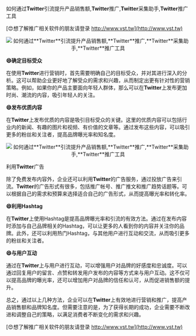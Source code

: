 如何通过**Twitter**引流提升产品销售额,**Twitter**推广,**Twitter**采集助手,**Twitter**推广工具

[😍想了解推广相关软件的朋友请登录 http://www.vst.tw](http://www.vst.tw)

 <center><img src="https://vst.tw/MP4/tuiguang/png/7.png" alt="如何通过**Twitter**引流提升产品销售额,**Twitter**推广,**Twitter**采集助手,**Twitter**推广工具"></center>

**😄确定目标受众**

在使用**Twitter**进行营销时，首先需要明确自己的目标受众，并对其进行深入的分析。这可以帮助企业更好地了解受众的需求和兴趣，从而制定出更有针对性的营销策略。例如，如果你的产品主要面向年轻人群体，那么可以在**Twitter**上发布更加时尚、潮流的内容，吸引年轻人的关注。

**😄发布优质内容**

在**Twitter**上发布优质的内容是吸引目标受众的关键。这里的优质内容可以包括行业内的新闻、有趣的图片和视频、有价值的文章等。通过发布这些内容，可以吸引更多的粉丝和关注者，提高品牌曝光率和知名度。

 <center><img src="https://vst.tw/MP4/tuiguang/png/1.png" alt="如何通过**Twitter**引流提升产品销售额,**Twitter**推广,**Twitter**采集助手,**Twitter**推广工具"></center>

利用**Twitter**广告

除了免费发布内容外，企业还可以利用**Twitter**的广告服务，通过投放广告来引流。**Twitter**的广告形式有很多，包括推广帐号、推广推文和推广趋势话题等。可以根据自己的需求和预算来选择适合自己的广告形式，从而提高曝光率和转化率。

**😄利用Hashtag**

在**Twitter**上使用Hashtag是提高品牌曝光率和引流的有效方法。通过在发布内容时添加与自己品牌相关的Hashtag，可以让更多的人看到你的内容并关注你的品牌。此外，还可以利用热门Hashtag，与其他用户进行互动和交流，从而吸引更多的粉丝和关注者。

**😄与用户互动**

通过在**Twitter**上与用户进行互动，可以增强用户对品牌的好感度和忠诚度。可以通过回复用户的留言、点赞和转发用户发布的内容等方式来与用户互动。这不仅可以提高品牌的曝光率，还可以增加用户对品牌的信任和认可，从而促进销售额的提升。

总之，通过以上几种方法，企业可以在**Twitter**上有效地进行营销和推广，提高产品销售额和品牌知名度。但需要注意的是，为了获得长期的成功，企业需要不断改进和调整自己的策略，以满足消费者不断变化的需求和兴趣。

[😍想了解推广相关软件的朋友请登录 http://www.vst.tw](http://www.vst.tw)



